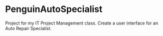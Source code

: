 # PenguinAutoSpecialist
Project for my IT Project Management class. Create a user interface for an Auto Repair Specialist.
